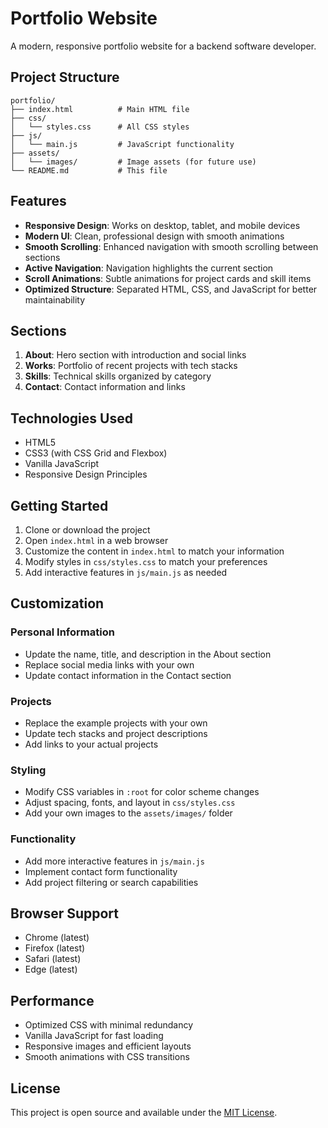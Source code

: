 # Portfolio Website

A modern, responsive portfolio website for a backend software developer.

## Project Structure

```
portfolio/
├── index.html          # Main HTML file
├── css/
│   └── styles.css      # All CSS styles
├── js/
│   └── main.js         # JavaScript functionality
├── assets/
│   └── images/         # Image assets (for future use)
└── README.md           # This file
```

## Features

- **Responsive Design**: Works on desktop, tablet, and mobile devices
- **Modern UI**: Clean, professional design with smooth animations
- **Smooth Scrolling**: Enhanced navigation with smooth scrolling between sections
- **Active Navigation**: Navigation highlights the current section
- **Scroll Animations**: Subtle animations for project cards and skill items
- **Optimized Structure**: Separated HTML, CSS, and JavaScript for better maintainability

## Sections

1. **About**: Hero section with introduction and social links
2. **Works**: Portfolio of recent projects with tech stacks
3. **Skills**: Technical skills organized by category
4. **Contact**: Contact information and links

## Technologies Used

- HTML5
- CSS3 (with CSS Grid and Flexbox)
- Vanilla JavaScript
- Responsive Design Principles

## Getting Started

1. Clone or download the project
2. Open `index.html` in a web browser
3. Customize the content in `index.html` to match your information
4. Modify styles in `css/styles.css` to match your preferences
5. Add interactive features in `js/main.js` as needed

## Customization

### Personal Information

- Update the name, title, and description in the About section
- Replace social media links with your own
- Update contact information in the Contact section

### Projects

- Replace the example projects with your own
- Update tech stacks and project descriptions
- Add links to your actual projects

### Styling

- Modify CSS variables in `:root` for color scheme changes
- Adjust spacing, fonts, and layout in `css/styles.css`
- Add your own images to the `assets/images/` folder

### Functionality

- Add more interactive features in `js/main.js`
- Implement contact form functionality
- Add project filtering or search capabilities

## Browser Support

- Chrome (latest)
- Firefox (latest)
- Safari (latest)
- Edge (latest)

## Performance

- Optimized CSS with minimal redundancy
- Vanilla JavaScript for fast loading
- Responsive images and efficient layouts
- Smooth animations with CSS transitions

## License

This project is open source and available under the [MIT License](LICENSE).
